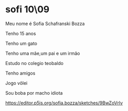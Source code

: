 # sofi 10\09
Meu nome é Sofia Schafranski Bozza

Tenho 15 anos

Tenho um gato

Tenho uma mâe,um pai e um irmâo

Estudo no colegio teobaldo

Tenho amigos

Jogo vôlei

Sou boba por macho idiota

https://editor.p5js.org/sofia.bozza/sketches/9BwZoVrlv
